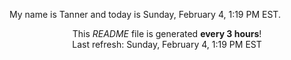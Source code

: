 My name is Tanner and today is Sunday, February 4, 1:19 PM EST.

<p align="center">This <i>README</i> file is generated <b>every 3 hours</b>!</br>Last refresh: Sunday, February 4, 1:19 PM EST<br /></p>
